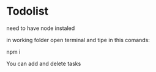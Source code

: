 # Todolist

need to have node instaled

in working folder open terminal and tipe in this comands:

npm i

You can add and delete tasks


